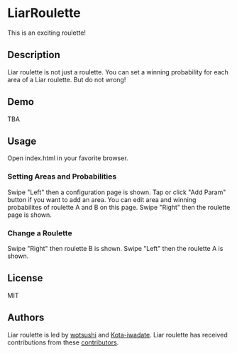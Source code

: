 # LiarRoulette
This is an exciting roulette!

## Description
Liar roulette is not just a roulette.
You can set a winning probability for each area of a Liar roulette.
But do not wrong!

## Demo
TBA

## Usage
Open index.html in your favorite browser.

### Setting Areas and Probabilities
Swipe "Left" then a configuration page is shown.
Tap or click "Add Param" button if you want to add an area.
You can edit area and winning probabilites of roulette A and B on this page.
Swipe "Right" then the roulette page is shown.

### Change a Roulette
Swipe "Right" then roulette B is shown.
Swipe "Left" then the roulette A is shown.

## License
MIT

## Authors
Liar roulette is led by [wotsushi](https://github.com/wotsushi) and [Kota-iwadate](https://github.com/Kota-iwadate).
Liar roulette has received contributions from these [contributors](https://github.com/wotsushi/LiarRoulette/graphs/contributors).
